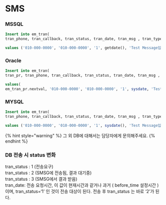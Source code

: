 # SMS

### MSSQL

```sql
Insert into em_tran(
tran_phone, tran_callback, tran_status, tran_date, tran_msg , tran_type) 

values ('010-000-0000', '010-000-0000', '1', getdate(), 'Test Message입니다' ,4);
```



### Oracle

```sql
Insert into em_tran(
tran_pr, tran_phone, tran_callback, tran_status, tran_date, tran_msg , tran_type) 

values(
em_tran_pr.nextval, '010-000-0000', '010-000-0000', '1', sysdate, 'Test Message입니다' ,4);
```



### MYSQL

```sql
Insert into em_tran(
tran_phone, tran_callback, tran_status, tran_date, tran_msg , tran_type) 

values ('010-000-0000', '010-000-0000', '1', sysdate(), 'Test Message입니다' ,4);
```

{% hint style="warning" %}
그 외 DB에 대해서는 담당자에게 문의해주세요.
{% endhint %}



### DB 전송 시 status 변화

tran\_status : 1 (전송요구)\
tran\_status : 2 (SMSG에 전송됨, 결과 대기중)\
tran\_status : 3 (SMSG에서 결과 받음)\
tran\_date: 전송 요청시간, 이 값이 현재시간과 같거나 과거 ( before\_time 설정시간 ) 이며, tran\_status=‘1’ 인 것이 전송 대상이 된다. 전송 후 tran\_status 는 바로 ‘2’가 된다.
